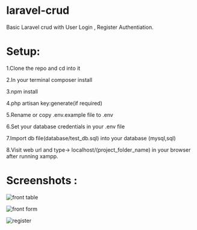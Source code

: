 # laravel-crud

Basic Laravel crud with User Login , Register Authentiation.

# Setup:
1.Clone the repo and cd into it

2.In your terminal composer install

3.npm install

4.php artisan key:generate(if required)

5.Rename or copy .env.example file to .env

6.Set your database credentials in your .env file

7.Import db file(database/test_db.sql) into your database (mysql,sql)

8.Visit web url and type-> localhost/(project_folder_name) in your browser after running xampp.

# Screenshots :


![front table](https://user-images.githubusercontent.com/92640408/185544283-4710e259-368e-4671-989d-869d60ce1960.png)

![front form](https://user-images.githubusercontent.com/92640408/185545600-ce777e5f-a292-4104-87d8-31a4fcb849bd.png)

![register](https://user-images.githubusercontent.com/92640408/185545870-4fd6bbd3-aa35-406e-9d2f-a1606bfe6463.png)

